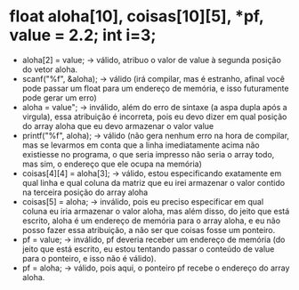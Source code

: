 # float aloha[10], coisas[10][5], *pf, value = 2.2; int i=3;
- aloha[2] = value; -> válido, atribuo o valor de value à segunda posição do vetor aloha.
- scanf("%f", &aloha); -> válido (irá compilar, mas é estranho, afinal você pode passar um float para um endereço de memória, e isso futuramente pode gerar um erro)
- aloha = value"; -> inválido, além do erro de sintaxe (a aspa dupla após a virgula), essa atribuição é incorreta, pois eu devo dizer em qual posição do array aloha que eu devo armazenar o valor value
- printf("%f", aloha); -> válido (não gera nenhum erro na hora de compilar, mas se levarmos em conta que a linha imediatamente acima não existiesse no programa, o que seria impresso não seria o array todo, mas sim, o endereço que ele ocupa na memória)
- coisas[4][4] = aloha[3]; -> válido, estou especificando exatamente em qual linha e qual coluna da matriz que eu irei armazenar o valor contido na terceira posição do array aloha
- coisas[5] = aloha; -> inválido, pois eu preciso especificar em qual coluna eu iria armazenar o valor aloha, mas além disso, do jeito que está escrito, aloha é um endereço de memória para o array aloha, e eu não posso fazer essa atribuição, a não ser que coisas fosse um ponteiro.
- pf = value; -> inválido, pf deveria receber um endereço de memória (do jeito que está escrito, eu estou tentando passar o conteúdo de value para o ponteiro, e isso não é válido).
- pf = aloha; -> válido, pois aqui, o ponteiro pf recebe o endereço do array aloha.